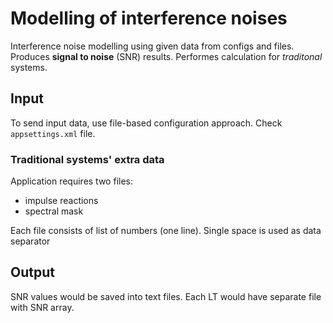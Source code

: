 # Modelling of interference noises

Interference noise modelling using given data from configs and files. Produces **signal to noise** (SNR) results.
Performes calculation for *traditonal* systems.

## Input

To send input data, use file-based configuration approach. Check `appsettings.xml` file.

### Traditional systems' extra data

Application requires two files:

- impulse reactions
- spectral mask

Each file consists of list of numbers (one line). Single space is used as data separator

## Output

SNR values would be saved into text files. Each LT would have separate file with SNR array.
